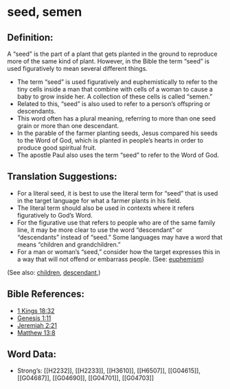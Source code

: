 # seed, semen

## Definition:

A “seed” is the part of a plant that gets planted in the ground to reproduce more of the same kind of plant. However, in the Bible the term “seed” is used figuratively to mean several different things.

* The term “seed” is used figuratively and euphemistically to refer to the tiny cells inside a man that combine with cells of a woman to cause a baby to grow inside her. A collection of these cells is called “semen.”
* Related to this, “seed” is also used to refer to a person’s offspring or descendants.
* This word often has a plural meaning, referring to more than one seed grain or more than one descendant.
* In the parable of the farmer planting seeds, Jesus compared his seeds to the Word of God, which is planted in people’s hearts in order to produce good spiritual fruit.
* The apostle Paul also uses the term “seed” to refer to the Word of God.

## Translation Suggestions:

* For a literal seed, it is best to use the literal term for “seed” that is used in the target language for what a farmer plants in his field.
* The literal term should also be used in contexts where it refers figuratively to God’s Word.
* For the figurative use that refers to people who are of the same family line, it may be more clear to use the word “descendant” or “descendants” instead of “seed.” Some languages may have a word that means “children and grandchildren.”
* For a man or woman’s “seed,” consider how the target expresses this in a way that will not offend or embarrass people. (See: [euphemism](../../translate/figs-euphemism))

(See also: [children](../kt/children.md), [descendant](../other/descendant.md),)

## Bible References:

* [1 Kings 18:32](rc://en/tn/help/1ki/18/32)
* [Genesis 1:11](rc://en/tn/help/gen/01/11)
* [Jeremiah 2:21](rc://en/tn/help/jer/02/21)
* [Matthew 13:8](rc://en/tn/help/mat/13/08)

## Word Data:

* Strong’s: [[H2232]], [[H2233]], [[H3610]], [[H6507]], [[G04615]], [[G04687]], [[G04690]], [[G04701]], [[G04703]]

